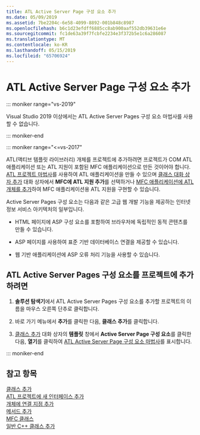 ```yaml
---
title: ATL Active Server Page 구성 요소 추가
ms.date: 05/09/2019
ms.assetid: 7be2204c-6e58-4099-8892-001b848c8987
ms.openlocfilehash: b6c1d23efdff6885cc8ab900aaf552db39631e6e
ms.sourcegitcommit: fc1de63a39f7fcbfe2234e3f372b5e1c6a286087
ms.translationtype: MT
ms.contentlocale: ko-KR
ms.lasthandoff: 05/15/2019
ms.locfileid: "65706924"
---
```

# <a name="adding-an-atl-active-server-page-component"></a>ATL Active Server Page 구성 요소 추가


::: moniker range="vs-2019"

Visual Studio 2019 이상에서는 ATL Active Server Pages 구성 요소 마법사를 사용할 수 없습니다.

::: moniker-end

::: moniker range="<=vs-2017"

ATL(액티브 템플릿 라이브러리) 개체를 프로젝트에 추가하려면 프로젝트가 COM ATL 애플리케이션 또는 ATL 지원이 포함된 MFC 애플리케이션으로 만든 것이어야 합니다. [ATL 프로젝트 마법사](../../atl/reference/atl-project-wizard.md)를 사용하여 ATL 애플리케이션을 만들 수 있으며 [클래스 대화 상자 추가](../../ide/add-class-dialog-box.md) 대화 상자에서 **MFC에 ATL 지원 추가**를 선택하거나 [MFC 애플리케이션에 ATL 개체를 추가](../../mfc/reference/adding-atl-support-to-your-mfc-project.md)하여 MFC 애플리케이션용 ATL 지원을 구현할 수 있습니다.

Active Server Pages 구성 요소는 다음과 같은 고급 웹 개발 기능을 제공하는 인터넷 정보 서비스 아키텍처의 일부입니다.

- HTML 페이지에 ASP 구성 요소를 포함하여 브라우저에 독립적인 동적 콘텐츠를 만들 수 있습니다.

- ASP 페이지를 사용하여 표준 기반 데이터베이스 연결을 제공할 수 있습니다.

- 웹 기반 애플리케이션에 ASP 오류 처리 기능을 사용할 수 있습니다.

## <a name="to-add-an-atl-active-server-pages-component-to-your-project"></a>ATL Active Server Pages 구성 요소를 프로젝트에 추가하려면

1. **솔루션 탐색기**에서 ATL Active Server Pages 구성 요소를 추가할 프로젝트의 이름을 마우스 오른쪽 단추로 클릭합니다.

1. 바로 가기 메뉴에서 **추가**를 클릭한 다음, **클래스 추가**를 클릭합니다.

1. [클래스 추가](../../ide/add-class-dialog-box.md) 대화 상자의 **템플릿** 창에서 **Active Server Page 구성 요소**를 클릭한 다음, **열기**를 클릭하여 [ATL Active Server Page 구성 요소 마법사](../../atl/reference/atl-active-server-page-component-wizard.md)를 표시합니다.

::: moniker-end

## <a name="see-also"></a>참고 항목

[클래스 추가](../../ide/adding-a-class-visual-cpp.md)<br/>
[ATL 프로젝트에 새 인터페이스 추가](../../atl/reference/adding-a-new-interface-in-an-atl-project.md)<br/>
[개체에 연결 지점 추가](../../atl/adding-connection-points-to-an-object.md)<br/>
[메서드 추가](../../ide/adding-a-method-visual-cpp.md)<br/>
[MFC 클래스](../../mfc/reference/adding-an-mfc-class.md)<br/>
[일반 C++ 클래스 추가](../../ide/adding-a-generic-cpp-class.md)
